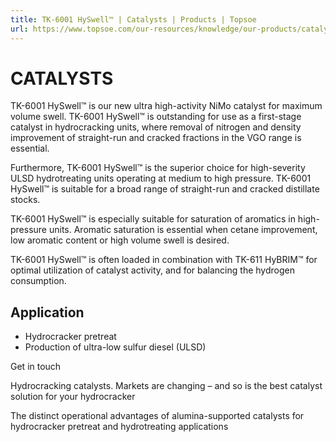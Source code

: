 ```yaml
---
title: TK-6001 HySwell™ | Catalysts | Products | Topsoe
url: https://www.topsoe.com/our-resources/knowledge/our-products/catalysts/tk-6001-hyswelltm#main-content
---
```


# CATALYSTS

TK-6001 HySwell™ is our new ultra high-activity NiMo catalyst for maximum volume swell. TK-6001 HySwell™ is outstanding for use as a first-stage catalyst in hydrocracking units, where removal of nitrogen and density improvement of straight-run and cracked fractions in the VGO range is essential.

Furthermore, TK-6001 HySwell™ is the superior choice for high-severity ULSD hydrotreating units operating at medium to high pressure. TK-6001 HySwell™ is suitable for a broad range of straight-run and cracked distillate stocks.

TK-6001 HySwell™ is especially suitable for saturation of aromatics in high-pressure units. Aromatic saturation is essential when cetane improvement, low aromatic content or high volume swell is desired.

TK-6001 HySwell™ is often loaded in combination with TK-611 HyBRIM™ for optimal utilization of catalyst activity, and for balancing the hydrogen consumption.

## Application

- Hydrocracker pretreat
- Production of ultra-low sulfur diesel (ULSD)

Get in touch

Hydrocracking catalysts. Markets are changing – and so is the best catalyst solution for your hydrocracker

The distinct operational advantages of alumina-supported catalysts for hydrocracker pretreat and hydrotreating applications